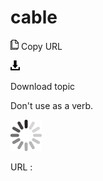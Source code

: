 # cable

![Copy URL](media/cable/Copy.png)
Copy URL

![Download](media/cable/Download.png)

Download topic

Don't use as a verb. 

![In progress](media/cable/activity-large.gif)

URL :

